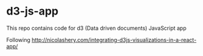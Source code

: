 # d3-js-app
This repo contains code for d3 (Data driven documents) JavaScript app


Following
http://nicolashery.com/integrating-d3js-visualizations-in-a-react-app/
